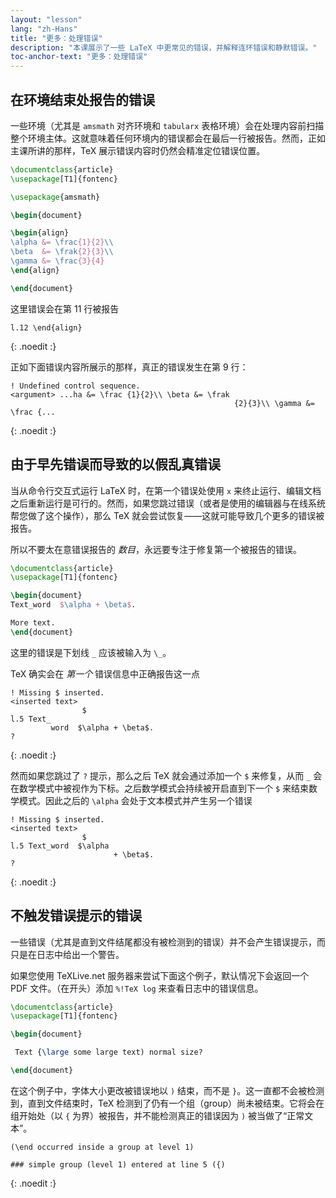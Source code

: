 ```yaml
---
layout: "lesson"
lang: "zh-Hans"
title: "更多：处理错误"
description: "本课展示了一些 LaTeX 中更常见的错误，并解释连环错误和静默错误。"
toc-anchor-text: "更多：处理错误"
---
```



## 在环境结束处报告的错误

一些环境（尤其是 `amsmath` 对齐环境和 `tabularx` 表格环境）会在处理内容前扫描整个环境主体。这就意味着任何环境内的错误都会在最后一行被报告。然而，正如主课所讲的那样，TeX 展示错误内容时仍然会精准定位错误位置。

```latex
\documentclass{article}
\usepackage[T1]{fontenc}

\usepackage{amsmath}

\begin{document}

\begin{align}
\alpha &= \frac{1}{2}\\
\beta  &= \frak{2}{3}\\
\gamma &= \frac{3}{4} 
\end{align}

\end{document}
```

这里错误会在第 11 行被报告

```
l.12 \end{align}
```
{: .noedit :}

正如下面错误内容所展示的那样，真正的错误发生在第 9 行：

```
! Undefined control sequence.
<argument> ...ha &= \frac {1}{2}\\ \beta &= \frak 
                                                  {2}{3}\\ \gamma &= \frac {...
```
{: .noedit :}


## 由于早先错误而导致的以假乱真错误

当从命令行交互式运行 LaTeX 时，在第一个错误处使用 `x` 来终止运行、编辑文档之后重新运行是可行的。然而，如果您跳过错误（或者是使用的编辑器与在线系统帮您做了这个操作），那么 TeX 就会尝试恢复——这就可能导致几个更多的错误被报告。

所以不要太在意错误报告的 _数目_，永远要专注于修复第一个被报告的错误。


```latex
\documentclass{article}
\usepackage[T1]{fontenc}

\begin{document}
Text_word  $\alpha + \beta$.

More text.
\end{document}
```

这里的错误是下划线 `_` 应该被输入为 `\_`。

TeX 确实会在 _第一个_ 错误信息中正确报告这一点

```
! Missing $ inserted.
<inserted text> 
                $
l.5 Text_
         word  $\alpha + \beta$.
?
```
{: .noedit :}

然而如果您跳过了 `?` 提示，那么之后 TeX 就会通过添加一个 `$` 来修复，从而 `_` 会在数学模式中被视作为下标。之后数学模式会持续被开启直到下一个 `$` 来结束数学模式。因此之后的 `\alpha` 会处于文本模式并产生另一个错误

```
! Missing $ inserted.
<inserted text> 
                $
l.5 Text_word  $\alpha
                       + \beta$.
? 
```
{: .noedit :}


## 不触发错误提示的错误

一些错误（尤其是直到文件结尾都没有被检测到的错误）并不会产生错误提示，而只是在日志中给出一个警告。

如果您使用 TeXLive.net 服务器来尝试下面这个例子，默认情况下会返回一个 PDF 文件。（在开头）添加 `%!TeX log` 来查看日志中的错误信息。

```latex
\documentclass{article}
\usepackage[T1]{fontenc}

\begin{document}

 Text {\large some large text) normal size?

\end{document}
```

在这个例子中，字体大小更改被错误地以 `)` 结束，而不是 `}`。这一直都不会被检测到，直到文件结束时，TeX 检测到了仍有一个组（group）尚未被结束。它将会在组开始处（以 `{` 为界）被报告，并不能检测真正的错误因为 `)` 被当做了“正常文本”。

```
(\end occurred inside a group at level 1)

### simple group (level 1) entered at line 5 ({)
```
{: .noedit :}


<script>
  window.addEventListener('load', function(){
      if(editors['pre0'] != null) editors['pre0'].moveCursorTo(8, 15, false);
      if(editors['pre3'] != null) editors['pre3'].moveCursorTo(3, 5, false);
      if(editors['pre6'] != null) editors['pre6'].moveCursorTo(4, 30, false);
  }, false);
</script>
